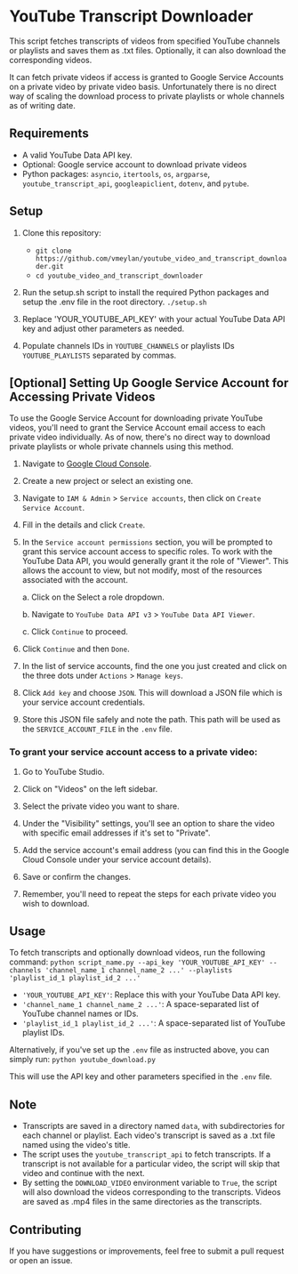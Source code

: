# YouTube Transcript Downloader

This script fetches transcripts of videos from specified YouTube channels or playlists and saves them as .txt files. Optionally, it can also download the corresponding videos. 

It can fetch private videos if access is granted to Google Service Accounts on a private video by private video basis. Unfortunately there is no direct way of scaling the download process to private playlists or whole channels as of writing date.

## Requirements

- A valid YouTube Data API key.
- Optional: Google service account to download private videos
- Python packages: `asyncio`, `itertools`, `os`, `argparse`, `youtube_transcript_api`, `googleapiclient`, `dotenv`, and `pytube`.

## Setup

1. Clone this repository:
   - `git clone https://github.com/vmeylan/youtube_video_and_transcript_downloader.git`
   - `cd youtube_video_and_transcript_downloader`

2. Run the setup.sh script to install the required Python packages and setup the .env file in the root directory. `./setup.sh`
3. Replace 'YOUR_YOUTUBE_API_KEY' with your actual YouTube Data API key and adjust other parameters as needed.
4. Populate channels IDs in `YOUTUBE_CHANNELS` or playlists IDs `YOUTUBE_PLAYLISTS` separated by commas. 

## [Optional] Setting Up Google Service Account for Accessing Private Videos
To use the Google Service Account for downloading private YouTube videos, you'll need to grant the Service Account email access to each private video individually. As of now, there's no direct way to download private playlists or whole private channels using this method.

1. Navigate to [Google Cloud Console](https://console.cloud.google.com/).
2. Create a new project or select an existing one.
3. Navigate to `IAM & Admin` > `Service accounts`, then click on `Create Service Account`.
4. Fill in the details and click `Create`.
5. In the `Service account permissions` section, you will be prompted to grant this service account access to specific roles. To work with the YouTube Data API, you would generally grant it the role of "Viewer". This allows the account to view, but not modify, most of the resources associated with the account.
 
    a. Click on the Select a role dropdown.

    b. Navigate to `YouTube Data API v3` > `YouTube Data API Viewer`.

    c. Click `Continue` to proceed.
6. Click `Continue` and then `Done`.
7. In the list of service accounts, find the one you just created and click on the three dots under `Actions` > `Manage keys`.
8. Click `Add key` and choose `JSON`. This will download a JSON file which is your service account credentials.
9. Store this JSON file safely and note the path. This path will be used as the `SERVICE_ACCOUNT_FILE` in the `.env` file.

### To grant your service account access to a private video:

1. Go to YouTube Studio.
2. Click on "Videos" on the left sidebar.
3. Select the private video you want to share.
4. Under the "Visibility" settings, you'll see an option to share the video with specific email addresses if it's set to "Private".
5. Add the service account's email address (you can find this in the Google Cloud Console under your service account details).
6. Save or confirm the changes.

7. Remember, you'll need to repeat the steps for each private video you wish to download.

## Usage

To fetch transcripts and optionally download videos, run the following command:
`python script_name.py --api_key 'YOUR_YOUTUBE_API_KEY' --channels 'channel_name_1 channel_name_2 ...' --playlists 'playlist_id_1 playlist_id_2 ...'`


- `'YOUR_YOUTUBE_API_KEY'`: Replace this with your YouTube Data API key.
- `'channel_name_1 channel_name_2 ...'`: A space-separated list of YouTube channel names or IDs.
- `'playlist_id_1 playlist_id_2 ...'`: A space-separated list of YouTube playlist IDs.

Alternatively, if you've set up the `.env` file as instructed above, you can simply run: `python youtube_download.py`

This will use the API key and other parameters specified in the `.env` file.

## Note

- Transcripts are saved in a directory named `data`, with subdirectories for each channel or playlist. Each video's transcript is saved as a .txt file named using the video's title.
- The script uses the `youtube_transcript_api` to fetch transcripts. If a transcript is not available for a particular video, the script will skip that video and continue with the next.
- By setting the `DOWNLOAD_VIDEO` environment variable to `True`, the script will also download the videos corresponding to the transcripts. Videos are saved as .mp4 files in the same directories as the transcripts.

## Contributing

If you have suggestions or improvements, feel free to submit a pull request or open an issue.


